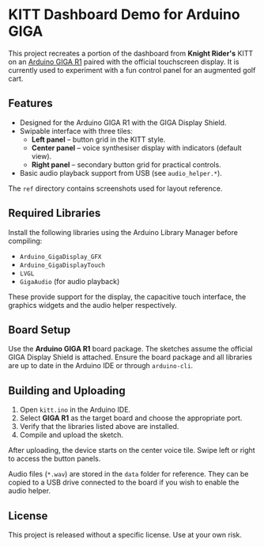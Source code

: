 # KITT Dashboard Demo for Arduino GIGA

This project recreates a portion of the dashboard from **Knight Rider's** KITT on an [Arduino GIGA R1](https://docs.arduino.cc/hardware/giga-r1/) paired with the official touchscreen display.
It is currently used to experiment with a fun control panel for an augmented golf cart.

## Features

* Designed for the Arduino GIGA R1 with the GIGA Display Shield.
* Swipable interface with three tiles:
  * **Left panel** – button grid in the KITT style.
  * **Center panel** – voice synthesiser display with indicators (default view).
  * **Right panel** – secondary button grid for practical controls.
* Basic audio playback support from USB (see `audio_helper.*`).

The `ref` directory contains screenshots used for layout reference.

## Required Libraries

Install the following libraries using the Arduino Library Manager before compiling:

* `Arduino_GigaDisplay_GFX`
* `Arduino_GigaDisplayTouch`
* `LVGL`
* `GigaAudio` (for audio playback)

These provide support for the display, the capacitive touch interface, the graphics widgets and the audio helper respectively.

## Board Setup

Use the **Arduino GIGA R1** board package. The sketches assume the official GIGA Display Shield is attached.
Ensure the board package and all libraries are up to date in the Arduino IDE or through `arduino-cli`.

## Building and Uploading

1. Open `kitt.ino` in the Arduino IDE.
2. Select **GIGA R1** as the target board and choose the appropriate port.
3. Verify that the libraries listed above are installed.
4. Compile and upload the sketch.

After uploading, the device starts on the center voice tile. Swipe left or right to access the button panels.

Audio files (`*.wav`) are stored in the `data` folder for reference. They can be copied to a USB drive connected to the board if you wish to enable the audio helper.

## License

This project is released without a specific license. Use at your own risk.

